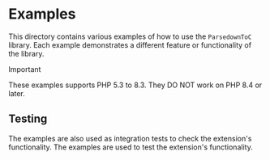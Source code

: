 # Examples

This directory contains various examples of how to use the `ParsedownToC` library. Each example demonstrates a different feature or functionality of the library.

> [!IMPORTANT]
> These examples supports PHP 5.3 to 8.3. They DO NOT work on PHP 8.4 or later.

## Testing

The examples are also used as integration tests to check the extension's functionality. The examples are used to test the extension's functionality.

